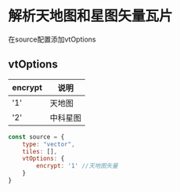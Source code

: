 # 解析天地图和星图矢量瓦片
在source配置添加vtOptions


## vtOptions
| encrypt | 说明    |
|---------|-------|
| '1'     | 天地图   |
| '2'     | 中科星图  |
```javascript
const source = {
    type: "vector",
    tiles: [],
    vtOptions: {
        encrypt: '1' //天地图矢量
    }
}
```

